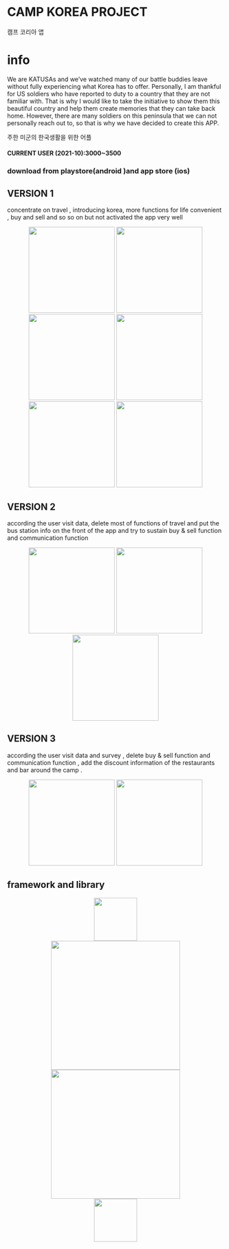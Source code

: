 # CAMP KOREA PROJECT
캠프 코리아 앱


# info
We are KATUSAs and we’ve watched many of our battle buddies leave without fully experiencing what Korea has to offer. Personally, I am thankful for US soldiers who have reported to duty to a country that they are not familiar with. That is why I would like to take the initiative to show them this beautiful country and help them create memories that they can take back home. However, there are many soldiers on this peninsula that we can not personally reach out to, so that is why we have decided to create this APP.

주한 미군의 한국생활을 위한 어플

#### CURRENT USER (2021-10):3000~3500 
### download from playstore(android )and app store (ios)

## VERSION 1  

concentrate on travel , introducing  korea, more functions for life  convenient , buy and sell and so so on but not activated the app very well 
<center class ="half">
	<img src="https://firebasestorage.googleapis.com/v0/b/react-nativedb-4eb41.appspot.com/o/%EC%84%A4%EB%AA%85%2FWechatIMG54.jpeg?alt=media&token=b55f5499-d1c8-49ef-8877-8a8f60102835" width="200">
		<img src="https://firebasestorage.googleapis.com/v0/b/react-nativedb-4eb41.appspot.com/o/%EC%84%A4%EB%AA%85%2Fversion1_.jpeg?alt=media&token=3f77e3b7-5c04-4cfc-8d58-dd980f091f24" width="200">
			<img src="https://firebasestorage.googleapis.com/v0/b/react-nativedb-4eb41.appspot.com/o/%EC%84%A4%EB%AA%85%2Fversion1.jpeg?alt=media&token=d04c7b6d-5e24-40c7-918d-6c58e225205a" width="200">
				<img src="https://firebasestorage.googleapis.com/v0/b/react-nativedb-4eb41.appspot.com/o/%EC%84%A4%EB%AA%85%2F%E6%88%AA%E5%B1%8F2021-10-14%20%E4%B8%8B%E5%8D%883.00.45.png?alt=media&token=f74e8fd9-2189-4c05-a50d-edb23a2a42f0" width="200">
					<img src="https://firebasestorage.googleapis.com/v0/b/react-nativedb-4eb41.appspot.com/o/%EC%84%A4%EB%AA%85%2F%E6%88%AA%E5%B1%8F2021-10-14%20%E4%B8%8B%E5%8D%883.00.52.png?alt=media&token=0e03a09f-1dac-4c94-8585-677a2b84a308" width="200">
						<img src="https://firebasestorage.googleapis.com/v0/b/react-nativedb-4eb41.appspot.com/o/%EC%84%A4%EB%AA%85%2FIMG_50BE9B9CE0A1-1.jpeg?alt=media&token=2837eb87-04cc-4a45-ba77-a63b6293bb5c" width="200">
</center> 


## VERSION 2


according the user visit data, delete most of functions of travel and put the bus station info on the front of the app and try to sustain buy & sell function and communication function

<center class ="half">
	<img src="https://firebasestorage.googleapis.com/v0/b/react-nativedb-4eb41.appspot.com/o/%EC%84%A4%EB%AA%85%2F%E6%88%AA%E5%B1%8F2021-10-14%20%E4%B8%8B%E5%8D%883.22.12.png?alt=media&token=d868296c-3721-49fd-9398-75b5e6753224" width="200">
	<img src="https://firebasestorage.googleapis.com/v0/b/react-nativedb-4eb41.appspot.com/o/%EC%84%A4%EB%AA%85%2FIMG_98078876B5A0-1.jpeg?alt=media&token=03a17efc-742d-4fb7-998f-1a28d160c112" width="200">
		<img src="https://firebasestorage.googleapis.com/v0/b/react-nativedb-4eb41.appspot.com/o/%EC%84%A4%EB%AA%85%2FIMG_0859.PNG?alt=media&token=b1d176af-dfc2-4070-ac22-57c25c39773a" width="200">
</center> 


## VERSION 3

according the user visit data and survey , delete buy & sell function and communication function , add the discount information of the restaurants and bar around the camp .

<center class ="half">
	<img src="https://firebasestorage.googleapis.com/v0/b/react-nativedb-4eb41.appspot.com/o/%EC%84%A4%EB%AA%85%2Fnew.jpeg?alt=media&token=02a13b01-f3d3-4f4b-b9cf-637fe3f55096" width="200">
	<img src="https://firebasestorage.googleapis.com/v0/b/react-nativedb-4eb41.appspot.com/o/%EC%84%A4%EB%AA%85%2Fvoucher.jpeg?alt=media&token=6bd7ae82-5881-4fdd-a604-32e84bc5b81a" width="200">

</center> 




## framework and library
<center >
<img src="https://firebasestorage.googleapis.com/v0/b/react-nativedb-4eb41.appspot.com/o/%EC%84%A4%EB%AA%85%2Freact.png?alt=media&token=206ef131-9db4-4895-9b17-083ab987aaac" width="100">
</center>
<center >
<img src="https://firebasestorage.googleapis.com/v0/b/react-nativedb-4eb41.appspot.com/o/%EC%84%A4%EB%AA%85%2Ffirebase.png?alt=media&token=72f8d98c-1fa9-4dd8-853e-c813f3e3576a" width="300">
</center>
<center >
		<img src="https://firebasestorage.googleapis.com/v0/b/react-nativedb-4eb41.appspot.com/o/%EC%84%A4%EB%AA%85%2Faws.png?alt=media&token=14971157-aa37-41f5-ae83-e3567d3e5ffa" width="300">
		</center>
		<center >
		<img src="https://firebasestorage.googleapis.com/v0/b/react-nativedb-4eb41.appspot.com/o/%EC%84%A4%EB%AA%85%2Fexpo.png?alt=media&token=b65bf212-ddae-4087-9bba-4996d0efe8c7" width="100">
				</center>



